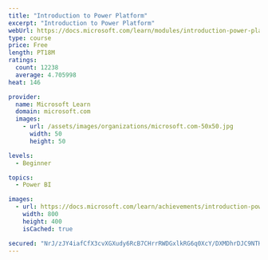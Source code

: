 ```yaml
---
title: "Introduction to Power Platform"
excerpt: "Introduction to Power Platform"
webUrl: https://docs.microsoft.com/learn/modules/introduction-power-platform/
type: course
price: Free
length: PT18M
ratings:
  count: 12238
  average: 4.705998
heat: 146

provider:
  name: Microsoft Learn
  domain: microsoft.com
  images:
    - url: /assets/images/organizations/microsoft.com-50x50.jpg
      width: 50
      height: 50

levels:
  - Beginner

topics:
  - Power BI

images:
  - url: https://docs.microsoft.com/learn/achievements/introduction-power-platform-social.png
    width: 800
    height: 400
    isCached: true

secured: "NrJ/zJY4iafCfX3cvXGXudy6RcB7CHrrRWDGxlkRG6q0XcY/DXMDhrDJC9NTH6o84R7IN/Wm3EhfbOBSDogeVyZSiJBnwppejeFYxFQKijWj4DeXozzy6DTueaE+w9cNFOcXm2h1B8zBET7zN2hRmZ6n8VGvfACFjM5b6zdZ+2h74gXXIxXSFrtLCGbhn9nbuR+dkPad8MtsHmJmGUcT/yjWHrFryi8LwLhh5BRQZSf6IRFFVirrDxUOeaZpHL8GhGsVGedOm4gy3DZZJIZetJiBPvR/j5jVszlH62PkXDHLqVdYgjmMo1uv/7zuobjAygTkoukSULZObNhNztdPim3ZkN9sa8ZqkyPxgFAMk2PigUSgK5I0FnrGgStZBRMkpFaqpSOclBU3O62RtyvxlweG5sEN4Q3sQ9kGJlHTaIA=;z0Mx3ebm5vcyflPDB7QfbA=="
---
```


